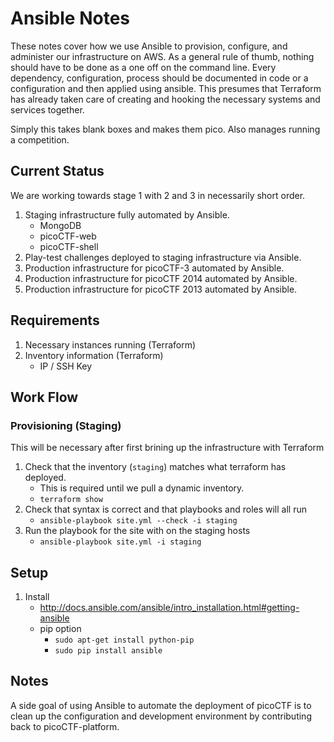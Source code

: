 # Ansible Notes

These notes cover how we use Ansible to provision, configure, and administer our infrastructure on AWS. As a general rule of thumb, nothing should have to be done as a one off on the command line. Every dependency, configuration, process should be documented in code or a configuration and then applied using ansible.  This presumes that Terraform has already taken care of creating and hooking the necessary systems and services together.

Simply this takes blank boxes and makes them pico. Also manages running a competition.

## Current Status

We are working towards stage 1 with 2 and 3 in necessarily short order.

1. Staging infrastructure fully automated by Ansible.
    - MongoDB
    - picoCTF-web
    - picoCTF-shell
2. Play-test challenges deployed to staging infrastructure via Ansible.
3. Production infrastructure for picoCTF-3 automated by Ansible.
4. Production infrastructure for picoCTF 2014 automated by Ansible.
5. Production infrastructure for picoCTF 2013 automated by Ansible.

## Requirements
1. Necessary instances running (Terraform)
2. Inventory information (Terraform)
    - IP / SSH Key

## Work Flow

### Provisioning (Staging)
This will be necessary after first brining up the infrastructure with Terraform
1. Check that the inventory (`staging`) matches what terraform has deployed.
    - This is required until we pull a dynamic inventory. 
    - `terraform show`
2. Check that syntax is correct and that playbooks and roles will all run
    - `ansible-playbook site.yml --check -i staging`
3. Run the playbook for the site with on the staging hosts
    - `ansible-playbook site.yml -i staging`

## Setup 
1. Install
    - <http://docs.ansible.com/ansible/intro_installation.html#getting-ansible> 
    - pip option  
        - `sudo apt-get install python-pip`
        - `sudo pip install ansible`

## Notes
A side goal of using Ansible to automate the deployment of picoCTF is to clean up the configuration and development environment by contributing back to picoCTF-platform.
